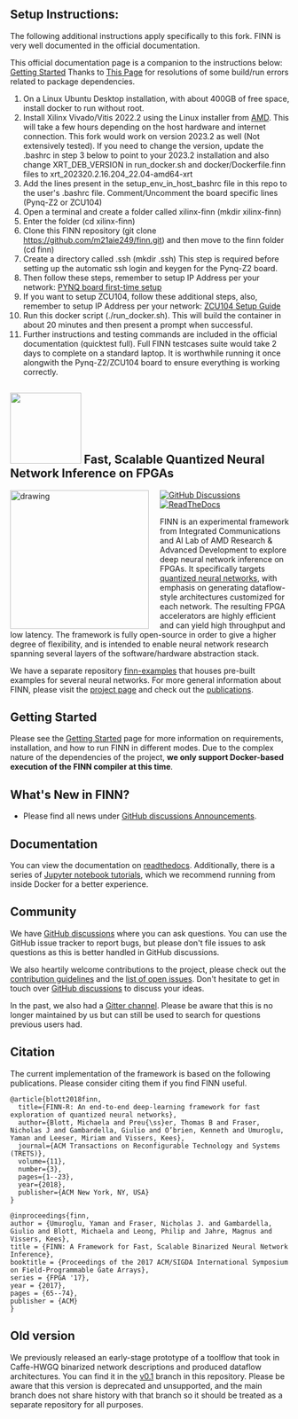 ## Setup Instructions:

The following additional instructions apply specifically to this fork. FINN is very well documented in the official documentation. 

This official documentation page is a companion to the instructions below: [Getting Started](https://finn.readthedocs.io/en/latest/getting_started.html)
Thanks to [This Page](https://www.daiphys.com/portal/fpga/xilinx/tools/finn.html) for resolutions of some build/run errors related to package dependencies.

1. On a Linux Ubuntu Desktop installation, with about 400GB of free space, install docker to run without root.
2. Install Xilinx Vivado/Vitis 2022.2 using the Linux installer from [AMD](https://www.xilinx.com/support/download/index.html/content/xilinx/en/downloadNav/vivado-design-tools/2022-2.html). This will take a few hours depending on the host hardware and internet connection. This fork would work on version 2023.2 as well (Not extensively tested). If you need to change the version, update the .bashrc in step 3 below to point to your 2023.2 installation and also change XRT_DEB_VERSION in run_docker.sh and docker/Dockerfile.finn files to xrt_202320.2.16.204_22.04-amd64-xrt
3. Add the lines present in the setup_env_in_host_bashrc file  in this repo to the user's .bashrc file. Comment/Uncomment the board specific lines (Pynq-Z2 or ZCU104)
4. Open a terminal and create a folder called xilinx-finn (mkdir xilinx-finn)
5. Enter the folder (cd xilinx-finn)
6. Clone this FINN repository (git clone https://github.com/m21aie249/finn.git) and then move to the finn folder (cd finn)
7. Create a directory called .ssh (mkdir .ssh) This step is required before setting up the automatic ssh login and keygen for the Pynq-Z2 board.
8. Then follow these steps, remember to setup IP Address per your network: [PYNQ board first-time setup](https://finn.readthedocs.io/en/latest/getting_started.html#pynq-board-first-time-setup)
9. If you want to setup ZCU104, follow these additional steps, also, remember to setup IP Address per your network: [ZCU104 Setup Guide](https://pynq.readthedocs.io/en/v2.5.1/getting_started/zcu104_setup.html)
10. Run this docker script (./run_docker.sh). This will build the container in about 20 minutes and then present a prompt when successful. 
11. Further instructions and testing commands are included in the official documentation (quicktest full). Full FINN testcases suite would take 2 days to complete on a standard laptop. It is worthwhile running it once alongwith the Pynq-Z2/ZCU104 board to ensure everything is working correctly.


## <img src=https://raw.githubusercontent.com/Xilinx/finn/github-pages/docs/img/finn-logo.png width=128/> Fast, Scalable Quantized Neural Network Inference on FPGAs



<img align="left" src="https://raw.githubusercontent.com/Xilinx/finn/github-pages/docs/img/finn-stack.PNG" alt="drawing" style="margin-right: 20px" width="250"/>

[![GitHub Discussions](https://img.shields.io/badge/discussions-join-green)](https://github.com/Xilinx/finn/discussions)
[![ReadTheDocs](https://readthedocs.org/projects/finn/badge/?version=latest&style=plastic)](http://finn.readthedocs.io/)

FINN is an experimental framework from Integrated Communications and AI Lab of AMD Research & Advanced Development to explore deep neural network inference on FPGAs.
It specifically targets <a href="https://github.com/maltanar/qnn-inference-examples" target="_blank">quantized neural
networks</a>, with emphasis on
generating dataflow-style architectures customized for each network.
The resulting FPGA accelerators are highly efficient and can yield high throughput and low latency.
The framework is fully open-source in order to give a higher degree of flexibility, and is intended to enable neural network research spanning several layers of the software/hardware abstraction stack.

We have a separate repository [finn-examples](https://github.com/Xilinx/finn-examples) that houses pre-built examples for several neural networks.
For more general information about FINN, please visit the [project page](https://xilinx.github.io/finn/) and check out the [publications](https://xilinx.github.io/finn/publications).

## Getting Started

Please see the [Getting Started](https://finn.readthedocs.io/en/latest/getting_started.html) page for more information on requirements, installation, and how to run FINN in different modes. Due to the complex nature of the dependencies of the project, **we only support Docker-based execution of the FINN compiler at this time**.

## What's New in FINN?

* Please find all news under [GitHub discussions Announcements](https://github.com/Xilinx/finn/discussions/categories/announcements).

## Documentation

You can view the documentation on [readthedocs](https://finn.readthedocs.io). Additionally, there is a series of [Jupyter notebook tutorials](https://github.com/Xilinx/finn/tree/main/notebooks), which we recommend running from inside Docker for a better experience.

## Community

We have [GitHub discussions](https://github.com/Xilinx/finn/discussions) where you can ask questions. You can use the GitHub issue tracker to report bugs, but please don't file issues to ask questions as this is better handled in GitHub discussions.

We also heartily welcome contributions to the project, please check out the [contribution guidelines](CONTRIBUTING.md) and the [list of open issues](https://github.com/Xilinx/finn/issues). Don't hesitate to get in touch over [GitHub discussions](https://github.com/Xilinx/finn/discussions) to discuss your ideas.

In the past, we also had a [Gitter channel](https://gitter.im/xilinx-finn/community). Please be aware that this is no longer maintained by us but can still be used to search for questions previous users had.


## Citation

The current implementation of the framework is based on the following publications. Please consider citing them if you find FINN useful.

    @article{blott2018finn,
      title={FINN-R: An end-to-end deep-learning framework for fast exploration of quantized neural networks},
      author={Blott, Michaela and Preu{\ss}er, Thomas B and Fraser, Nicholas J and Gambardella, Giulio and O’brien, Kenneth and Umuroglu, Yaman and Leeser, Miriam and Vissers, Kees},
      journal={ACM Transactions on Reconfigurable Technology and Systems (TRETS)},
      volume={11},
      number={3},
      pages={1--23},
      year={2018},
      publisher={ACM New York, NY, USA}
    }

    @inproceedings{finn,
    author = {Umuroglu, Yaman and Fraser, Nicholas J. and Gambardella, Giulio and Blott, Michaela and Leong, Philip and Jahre, Magnus and Vissers, Kees},
    title = {FINN: A Framework for Fast, Scalable Binarized Neural Network Inference},
    booktitle = {Proceedings of the 2017 ACM/SIGDA International Symposium on Field-Programmable Gate Arrays},
    series = {FPGA '17},
    year = {2017},
    pages = {65--74},
    publisher = {ACM}
    }

## Old version

We previously released an early-stage prototype of a toolflow that took in Caffe-HWGQ binarized network descriptions and produced dataflow architectures. You can find it in the [v0.1](https://github.com/Xilinx/finn/tree/v0.1) branch in this repository.
Please be aware that this version is deprecated and unsupported, and the main branch does not share history with that branch so it should be treated as a separate repository for all purposes.
